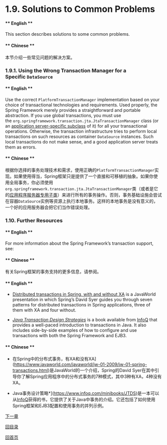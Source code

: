 # 1.9. Solutions to Common Problems

<!-- tabs:start -->

#### ** English **

This section describes solutions to some common problems.
#### ** Chinese **

本节介绍一些常见问题的解决方案。

<!-- tabs:end -->


### **1.9.1. Using the Wrong Transaction Manager for a Specific** **`DataSource`** 

<!-- tabs:start -->

#### ** English **

Use the correct `PlatformTransactionManager` implementation based on your choice of transactional technologies and requirements. Used properly, the Spring Framework merely provides a straightforward and portable abstraction. If you use global transactions, you must use the `org.springframework.transaction.jta.JtaTransactionManager` class (or an [application server-specific subclass](https://docs.spring.io/spring/docs/5.2.6.RELEASE/spring-framework-reference/data-access.html#transaction-application-server-integration) of it) for all your transactional operations. Otherwise, the transaction infrastructure tries to perform local transactions on such resources as container `DataSource` instances. Such local transactions do not make sense, and a good application server treats them as errors.
#### ** Chinese **

根据你选择的事务处理技术和需求，使用正确的`PlatformTransactionManager`实现。如果使用得当，Spring框架只是提供了一个直接和可移植的抽象。如果你使用全局事务，你必须使用`org.springframework.transaction.jta.JtaTransactionManager`类（或者是它的[应用程序服务器专用子类](https://docs.spring.io/spring/docs/5.2.6.RELEASE/spring-framework-reference/data-access.html#transaction-application-server-integration)）来进行所有的事务操作。否则，事务基础设施会尝试在容器`DataSource`实例等资源上执行本地事务。这样的本地事务是没有意义的，一个好的应用服务器会把它们当作错误处理。

<!-- tabs:end -->


### **1.10. Further Resources** 

<!-- tabs:start -->

#### ** English **

For more information about the Spring Framework’s transaction support, see:
#### ** Chinese **

有关Spring框架的事务支持的更多信息，请参阅。

<!-- tabs:end -->


<!-- tabs:start -->

#### ** English **

- [Distributed transactions in Spring, with and without XA](https://www.javaworld.com/javaworld/jw-01-2009/jw-01-spring-transactions.html) is a JavaWorld presentation in which Spring’s David Syer guides you through seven patterns for distributed transactions in Spring applications, three of them with XA and four without.

- [*Java Transaction Design Strategies*](https://www.infoq.com/minibooks/JTDS) is a book available from [InfoQ](https://www.infoq.com/) that provides a well-paced introduction to transactions in Java. It also includes side-by-side examples of how to configure and use transactions with both the Spring Framework and EJB3.


#### ** Chinese **

- 在Spring中的分布式事务，有XA和没有XA](https://www.javaworld.com/javaworld/jw-01-2009/jw-01-spring-transactions.html)是JavaWorld的一个介绍，Spring的David Syer在其中引导你了解Spring应用程序中的分布式事务的7种模式，其中3种有XA，4种没有XA。

- Java事务设计策略*](https://www.infoq.com/minibooks/JTDS)是一本可以从[InfoQ](https://www.infoq.com/)获得的书，它提供了关于Java中事务的介绍。它还包括了如何使用Spring框架和EJB3配置和使用事务的并列示例。


<!-- tabs:end -->

[下一章](Spring-Framework-5.2.6.RELEASE/Data%20Access/2.%20DAO%20Support.md)


[回目录](Spring-Framework-5.2.6.RELEASE/summary.md)

[回首页](/README)
